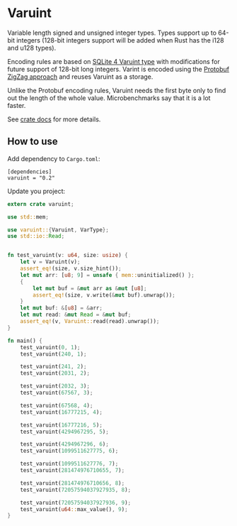 # Varuint

Variable length signed and unsigned integer types. Types support up to 64-bit integers (128-bit integers support will be added when Rust has the i128 and u128 types).

Encoding rules are based on [SQLite 4 Varuint type](https://sqlite.org/src4/doc/trunk/www/varint.wiki) with modifications for future support of 128-bit long integers.
Varint is encoded using the [Protobuf ZigZag approach](https://developers.google.com/protocol-buffers/docs/encoding#signed-integers) and reuses Varuint as a storage.

Unlike the Protobuf encoding rules, Varuint needs the first byte only to find out the length of the whole value. Microbenchmarks say that it is a lot faster.

See [crate docs](https://docs.rs/varuint) for more details.

## How to use

Add dependency to `Cargo.toml`:
```cargo
[dependencies]
varuint = "0.2"
```

Update you project:
```rust
extern crate varuint;

use std::mem;

use varuint::{Varuint, VarType};
use std::io::Read;


fn test_varuint(v: u64, size: usize) {
    let v = Varuint(v);
    assert_eq!(size, v.size_hint());
    let mut arr: [u8; 9] = unsafe { mem::uninitialized() };
    {
        let mut buf = &mut arr as &mut [u8];
        assert_eq!(size, v.write(&mut buf).unwrap());
    }
    let mut buf: &[u8] = &arr;
    let mut read: &mut Read = &mut buf;
    assert_eq!(v, Varuint::read(read).unwrap());
}

fn main() {
    test_varuint(0, 1);
    test_varuint(240, 1);

    test_varuint(241, 2);
    test_varuint(2031, 2);

    test_varuint(2032, 3);
    test_varuint(67567, 3);

    test_varuint(67568, 4);
    test_varuint(16777215, 4);

    test_varuint(16777216, 5);
    test_varuint(4294967295, 5);

    test_varuint(4294967296, 6);
    test_varuint(1099511627775, 6);

    test_varuint(1099511627776, 7);
    test_varuint(281474976710655, 7);

    test_varuint(281474976710656, 8);
    test_varuint(72057594037927935, 8);

    test_varuint(72057594037927936, 9);
    test_varuint(u64::max_value(), 9);
}
```
